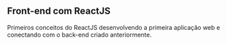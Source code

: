 ## Front-end com ReactJS

Primeiros conceitos do ReactJS desenvolvendo a primeira aplicação web e conectando com o back-end criado anteriormente.
